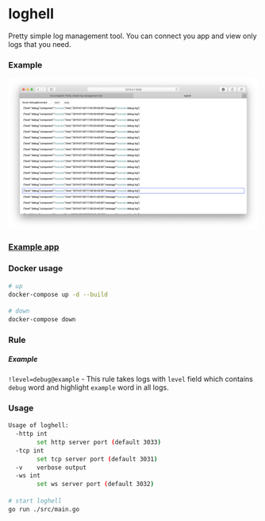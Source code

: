 # loghell
Pretty simple log management tool. 
You can connect you app and view only logs that you need.

### Example
![](./dashboard.png)

### [Example app](./example/README.md)

### Docker usage
```bash
# up
docker-compose up -d --build

# down
docker-compose down
```

### Rule
##### Example
`!level=debug@example` - This rule takes logs with `level` field 
which contains `debug` word and highlight `example` word in all logs.

### Usage
```bash
Usage of loghell:
  -http int
    	set http server port (default 3033)
  -tcp int
    	set tcp server port (default 3031)
  -v	verbose output
  -ws int
    	set ws server port (default 3032)
    	
# start loghell
go run ./src/main.go
```
